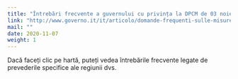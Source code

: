 ```yaml
---
title: "Întrebări frecvente a guvernului cu privința la DPCM de 03 noiembrie"
link: "http://www.governo.it/it/articolo/domande-frequenti-sulle-misure-adottate-dal-governo/15638?fbclid=IwAR2loFfXT0gnbS6CrmbVbLxMcZS51Md5W7ZzSJ5sOkMabGduQ5WlnSNIATU#zone"
mail: ""
date: 2020-11-07
weight: 1
---
```


Dacă faceți clic pe hartă, puteți vedea întrebările frecvente legate de prevederile specifice ale regiunii dvs.
 